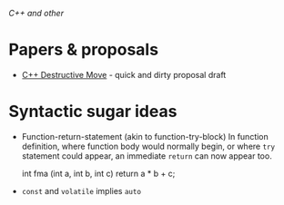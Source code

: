 *C++ and other*
# Papers &amp; proposals

* [C++ Destructive Move](cxx-destructive-move.md) - quick and dirty proposal draft

# Syntactic sugar ideas

* Function-return-statement (akin to function-try-block)
  In function definition, where function body would normally begin, or where `try` statement
  could appear, an immediate `return` can now appear too.

    int fma (int a, int b, int c)
        return a * b + c;

* `const` and `volatile` implies `auto`
